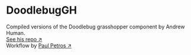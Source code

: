 # DoodlebugGH
Compiled versions of the Doodlebug grasshopper component by Andrew Human.  
[See his repo ↗](https://bitbucket.org/andheum/doodlebuggh/src/master/)  
Workflow by [Paul Petros ↗](https://paulpetros.com/2019/05/05/doodlebug-grasshopper-and-illustrator-workflow/)
